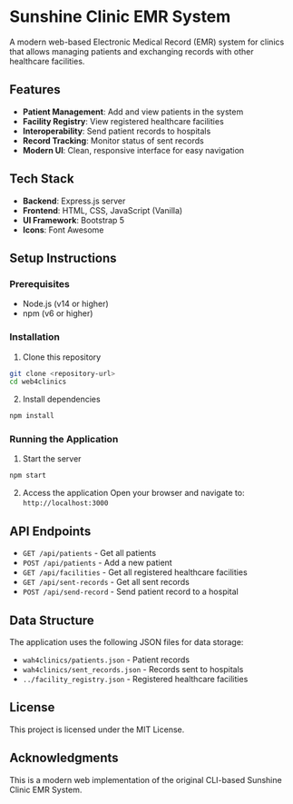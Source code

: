 # Sunshine Clinic EMR System

A modern web-based Electronic Medical Record (EMR) system for clinics that allows managing patients and exchanging records with other healthcare facilities.

## Features

- **Patient Management**: Add and view patients in the system
- **Facility Registry**: View registered healthcare facilities 
- **Interoperability**: Send patient records to hospitals
- **Record Tracking**: Monitor status of sent records
- **Modern UI**: Clean, responsive interface for easy navigation

## Tech Stack

- **Backend**: Express.js server
- **Frontend**: HTML, CSS, JavaScript (Vanilla)
- **UI Framework**: Bootstrap 5
- **Icons**: Font Awesome

## Setup Instructions

### Prerequisites

- Node.js (v14 or higher)
- npm (v6 or higher)

### Installation

1. Clone this repository
```bash
git clone <repository-url>
cd web4clinics
```

2. Install dependencies
```bash
npm install
```

### Running the Application

1. Start the server
```bash
npm start
```

2. Access the application
Open your browser and navigate to: `http://localhost:3000`

## API Endpoints

- `GET /api/patients` - Get all patients
- `POST /api/patients` - Add a new patient
- `GET /api/facilities` - Get all registered healthcare facilities
- `GET /api/sent-records` - Get all sent records
- `POST /api/send-record` - Send patient record to a hospital

## Data Structure

The application uses the following JSON files for data storage:

- `wah4clinics/patients.json` - Patient records
- `wah4clinics/sent_records.json` - Records sent to hospitals
- `../facility_registry.json` - Registered healthcare facilities

## License

This project is licensed under the MIT License.

## Acknowledgments

This is a modern web implementation of the original CLI-based Sunshine Clinic EMR System. 